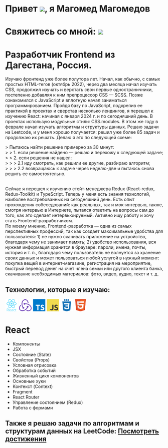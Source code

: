 # Привет <img style='height: 50px; width: auto;' src='https://github.com/blackcater/blackcater/raw/main/images/Hi.gif' />, я Магомед Магомедов
# Свяжитесь со мной: <a href="https://t.me/magomedov_net"><img src="https://camo.githubusercontent.com/afaa74bcd8ebafeffb8c818bfa55e4b4923498b32ccbb1189fcc170fd43b490c/68747470733a2f2f696d672e736869656c64732e696f2f62616467652f54656c656772616d2d3243413545303f7374796c653d666f722d7468652d6261646765266c6f676f3d74656c656772616d266c6f676f436f6c6f723d7768697465" /></a> 

<h1>Разработчик Frontend из Дагестана, Россия.</h1> <p>Изучаю фронтенд уже более полутора лет. Начал, как обычно, с самых простых HTML-тегов (октябрь 2022), через два месяца начал изучать CSS, продолжил изучать и верстать свои первые одностраничники, постепенно добавляя к ним препроцессор CSS — SCSS. Позже ознакомился с JavaScript и вплотную начал заниматься программированием. Пройдя базу по JavaScript, подкрепив ее практикой в проектах и cверстав несколько лендингов, я перешел к изучению React: начиная с января 2024 г. и по сегодняшний день. В проектах использую модульные стили: CSS.modules. В этом же году в феврале начал изучать алгоритмы и структуры данных. Решаю задачи на Leetcode, и у меня хорошо получается: решил уже более 85 задач и продолжаю их решать. 
Делаю я это по следующей схеме:</p>
  > Пытаюсь найти решение примерно за 30 минут:<br/>
    > > 1. если решение найдено — решаю и перехожу к следующей задаче;<br/>
    > > 2. если решения не нашел:<br/>
      > > > 2.1 иду смотреть, как решили ее другие, разбираю алгоритм;<br/>
      > > > 2.2 возвращаюсь к задаче через неделю-две и пытаюсь снова решить ее самостоятельно.<br/><br/>
<p>Сейчас я перешел к изучению стейт-менеджера Redux (React-redux, Redux-Toolkit) и TypeScript. Теперь у меня есть знания технологий, наиболее востребованных на сегодняшний день. Есть опыт прохождения собеседований: как реальных, так и мок-интервью, также, смотря интервью в Интернете, пытался ответить на вопросы сам до того, как это сделает интервьюируемый. Активно ищу работу и хочу стать Frontend-разработчиком.<br/> По моему мнению, Frontend-разработка — одна из самых перспективных профессий, так как создает максимальные удобства для пользователя: 1) не нужно скачивать приложение на устройство, благодаря чему не занимает память; 2) удобство использования, вся нужная информация хранится в браузере: пароли, имена, почты, история и т. п., благодаря чему пользователь не волнуется за хранение своих данных и может пользоваться любой услугой в нужный момент: покупка вещей в интернет-магазине, регистрация на мероприятие, быстрый перевод денег на счет члена семьи или другого клиента банка, скачивание необходимых материалов: фото, видео, аудио, текст и т. д.</p>
<h2>Технологии, которые я изучаю:</h2>
<img src="https://github.com/devicons/devicon/blob/master/icons/react/react-original-wordmark.svg" title="React" alt="React" width="40" height="40"/>
<img src="https://github.com/devicons/devicon/blob/master/icons/redux/redux-original.svg" title="Redux" alt="Redux" width="40" height="40"/>
<img src="https://github.com/devicons/devicon/blob/master/icons/typescript/typescript-plain.svg" title="TypeScript" alt="TypeScript" width="40" height="40"/>
<img src="https://github.com/devicons/devicon/blob/master/icons/javascript/javascript-original.svg" title="JavaScript" alt="JavaScript" width="40" height="40"/> 
<img src="https://github.com/devicons/devicon/blob/master/icons/css3/css3-plain-wordmark.svg"  title="CSS3" alt="CSS" width="40" height="40"/>
<img src="https://github.com/devicons/devicon/blob/master/icons/html5/html5-original.svg" title="HTML5" alt="HTML" width="40" height="40"/>
<div>
  <h1>React</h1>
    <ul>
        <li>Компоненты</li>
        <li>JSX</li>
        <li>Состояние (State)</li>
        <li>Свойства (Props)</li>
        <li>Условная отрисовка</li>
        <li>Обработка событий</li>
        <li>Жизненный цикл компонентов</li>
        <li>Основные хуки</li>
        <li>Контекст (Context)</li>
        <li>Fragment</li>
        <li>React Router</li>
        <li>Управление состоянием (Redux)</li>
        <li>Работа с формами</li>
    </ul>
</div>
<h2>Также я решаю задачи по алгоритмам и структурам данных на LeetCode: <a href='https://leetcode.com/devMagomedov/'>Посмотреть достижения</a></h2>
